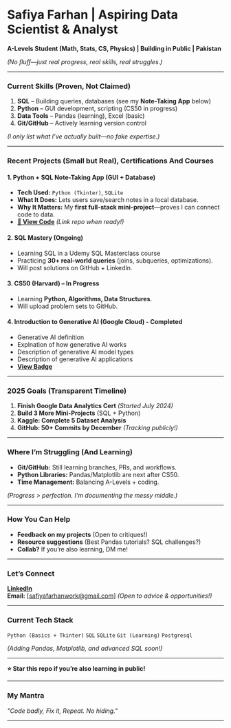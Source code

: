 # **Safiya Farhan | Aspiring Data Scientist & Analyst**
**A-Levels Student (Math, Stats, CS, Physics) | Building in Public | Pakistan**  

*(No fluff—just real progress, real skills, real struggles.)*  

---  

### **Current Skills (Proven, Not Claimed)**  
1. **SQL** – Building queries, databases (see my **Note-Taking App** below)  
2. **Python** – GUI development, scripting (CS50 in progress)  
3. **Data Tools** – Pandas (learning), Excel (basic)  
4. **Git/GitHub** – Actively learning version control  

*(I only list what I’ve actually built—no fake expertise.)*  

---  

### **Recent Projects (Small but Real), Certifications And Courses**  

#### **1. Python + SQL Note-Taking App (GUI + Database)**  
- **Tech Used:** `Python (Tkinter)`, `SQLite`  
- **What It Does:** Lets users save/search notes in a local database.  
- **Why It Matters:** My **first full-stack mini-project**—proves I can connect code to data.  
- **[🔗 View Code](https://drive.google.com/drive/folders/1E10KqjoCM2Ls4gOc_qeW8XTFdsn_809w?usp=drive_link)** *(Link repo when ready!)*  

#### **2. SQL Mastery (Ongoing)**  
- Learning SQL in a Udemy SQL Masterclass course 
- Practicing **30+ real-world queries** (joins, subqueries, optimizations).  
- Will post solutions on GitHub + LinkedIn.  

#### **3. CS50 (Harvard) – In Progress**  
- Learning **Python, Algorithms, Data Structures**.  
- Will upload problem sets to GitHub.

#### **4. Introduction to Generative AI (Google Cloud) - Completed**
- Generative AI definition
- Explnation of how generative AI works
- Description of generative AI model types
- Description of generative AI applications
- **[View Badge]([https://www.cloudskillsboost.google/course_templates/536/badge](https://www.cloudskillsboost.google/public_profiles/68aa8c4c-6f05-4f15-b4c3-dc4289de0ada/badges/16752976))**

---  

### **2025 Goals (Transparent Timeline)**  
1. **Finish Google Data Analytics Cert** *(Started July 2024)*  
2. **Build 3 More Mini-Projects** (SQL + Python)  
3. **Kaggle: Complete 5 Dataset Analysis**  
4. **GitHub: 50+ Commits by December** *(Tracking publicly!)*  

---  

### **Where I’m Struggling (And Learning)**  
- **Git/GitHub:** Still learning branches, PRs, and workflows.  
- **Python Libraries:** Pandas/Matplotlib are next after CS50.  
- **Time Management:** Balancing A-Levels + coding.  

*(Progress > perfection. I’m documenting the messy middle.)*  

---  

### **How You Can Help**  
- **Feedback on my projects** (Open to critiques!)  
- **Resource suggestions** (Best Pandas tutorials? SQL challenges?)  
- **Collab?** If you’re also learning, DM me!  

---  

### **Let’s Connect**  
 **[LinkedIn](www.linkedin.com/in/safiya-farhan-918ab935a)**  
 **Email:** [safiyafarhanwork@gmail.com] *(Open to advice & opportunities!)*  

---  

### **Current Tech Stack**  
`Python (Basics + Tkinter)` `SQL` `SQLite` `Git (Learning)`  `Postgresql`

*(Adding Pandas, Matplotlib, and advanced SQL soon!)*  

---  

**⭐ Star this repo if you’re also learning in public!**  

---  

### **My Mantra**  
*"Code badly, Fix it, Repeat. No hiding."*  

---  

